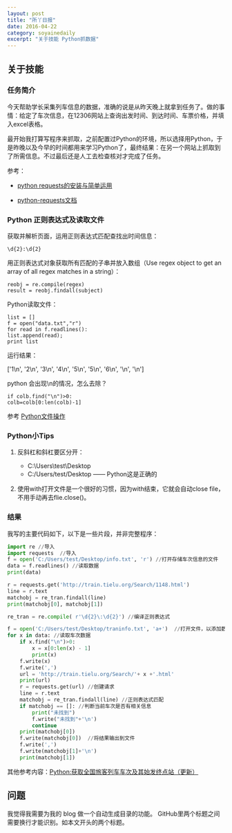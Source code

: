 ```yaml
---
layout: post 
title: "所丫日报"
date: 2016-04-22
category: soyainedaily
excerpt: "关于技能 Python抓数据"
---
```


## 关于技能

### 任务简介

今天帮助学长采集列车信息的数据，准确的说是从昨天晚上就拿到任务了。做的事情：给定了车次信息，在12306网站上查询出发时间、到达时间、车票价格，并填入excel表格。

最开始我打算写程序来抓取，之前配置过Python的环境，所以选择用Python，于是昨晚以及今早的时间都用来学习Python了，最终结果：在另一个网站上抓取到了所需信息。不过最后还是人工去检查核对才完成了任务。

参考：

- [python requests的安装与简单运用](http://www.zhidaow.com/post/python-requests-install-and-brief-introduction)


- [python-requests文档](http://docs.python-requests.org/zh_CN/latest/user/quickstart.html) 

### Python 正则表达式及读取文件

获取并解析页面，运用正则表达式匹配查找出时间信息：

```
\d{2}:\d{2}
```

用正则表达式对象获取所有匹配的子串并放入数组（Use regex object to get an array of all regex matches in a string）：
```
reobj = re.compile(regex)
result = reobj.findall(subject)
```

Python读取文件：

```
list = []  
f = open("data.txt","r")  
for read in f.readlines():  
list.append(read);  
print list  
```
运行结果：

 ['1\n', '2\n', '3\n', '4\n', '5\n', '5\n', '6\n', '\n', '\n']

python 会出现\n的情况，怎么去除？


```
if colb.find("\n")>0:  
colb=colb[0:len(colb)-1]  
```

参考 [Python文件操作](http://www.programgo.com/article/13363084274/;jsessionid=0C79DAD555C2D6426A25D330BF70ECA3)


### Python小Tips

1. 反斜杠和斜杠要区分开：
   - C:\Users\test\Desktop
   - C:/Users/test/Desktop    —— Python这是正确的

2. 使用with打开文件是一个很好的习惯，因为with结束，它就会自动close file，不用手动再去flie.close()。

### 结果
我写的主要代码如下，以下是一些片段，并非完整程序：

```python
import re //导入
import requests  //导入
f = open('C:/Users/test/Desktop/info.txt', 'r') //打开存储车次信息的文件
data = f.readlines() //读取数据
print(data)

r = requests.get('http://train.tielu.org/Search/1148.html')
line = r.text
matchobj = re_tran.findall(line)
print(matchobj[0], matchobj[1])

re_tran = re.compile( r'\d{2}\:\d{2}') //编译正则表达式

f = open('C:/Users/test/Desktop/traninfo.txt', 'a+')  //打开文件，以添加数据的方式
for x in data: //读取车次数据
    if x.find("\n")>0:
        x = x[0:len(x) - 1]
        print(x)
    f.write(x)
    f.write(',')
    url = 'http://train.tielu.org/Search/'+ x +'.html'
    print(url)
    r = requests.get(url) //创建请求
    line = r.text
    matchobj = re_tran.findall(line) //正则表达式匹配
    if matchobj == []: //判断当前车次是否有相关信息
        print("未找到")
        f.write("未找到"+'\n')
        continue
    print(matchobj[0])
    f.write(matchobj[0])  //将结果输出到文件
    f.write(',')
    f.write(matchobj[1]+'\n')
    print(matchobj[1])
```

其他参考内容：[Python:获取全国旅客列车车次及其始发终点站（更新）](http://www.polarxiong.com/archives/Python-%E8%8E%B7%E5%8F%96%E5%85%A8%E5%9B%BD%E6%97%85%E5%AE%A2%E5%88%97%E8%BD%A6%E8%BD%A6%E6%AC%A1%E5%8F%8A%E5%85%B6%E5%A7%8B%E5%8F%91%E7%BB%88%E7%82%B9%E7%AB%99-%E6%9B%B4%E6%96%B0.html)

## 问题

我觉得我需要为我的 blog 做一个自动生成目录的功能。
GitHub里两个标题之间需要换行才能识别。如本文开头的两个标题。

